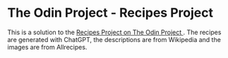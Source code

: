 # The Odin Project - Recipes Project

This is a solution to the [Recipes Project on The Odin Project ](https://www.theodinproject.com/lessons/foundations-recipes). The recipes are generated with ChatGPT, the descriptions are from Wikipedia and the images are from Allrecipes.
